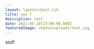 ```yaml
---
layout: layouts/post.njk
title: yes 7
description: test
date: 2022-05-28T23:00:00.000Z
featuredImage: /media/uploads/test.jpg
---
```

stuff